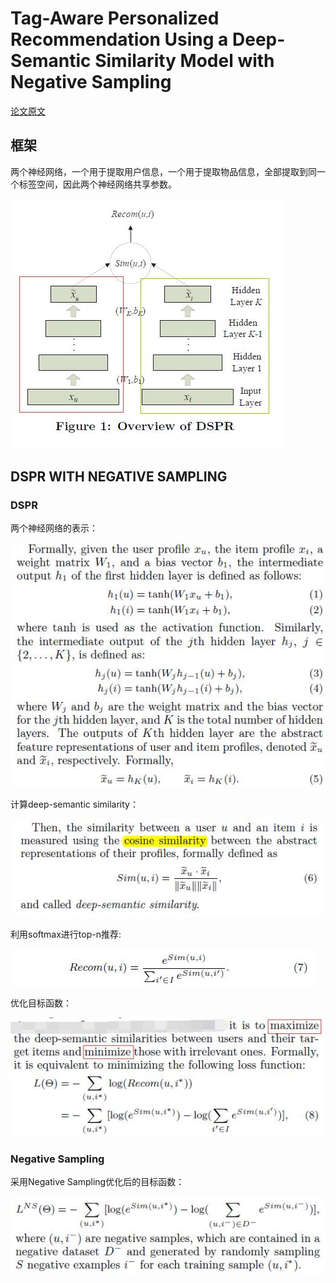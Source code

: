 # Tag-Aware Personalized Recommendation Using a Deep-Semantic Similarity Model with Negative Sampling

[论文原文](https://github.com/chenboability/RecommenderSystem-Paper/blob/master/Deep%20Learning/paper/Tag-aware%20personalized%20recommendation%20using%20a%20deep-semantic%20similarity%20model%20with%20negative%20sampling.pdf)

## 框架

两个神经网络，一个用于提取用户信息，一个用于提取物品信息，全部提取到同一个标签空间，因此两个神经网络共享参数。

![](res/dspr.jpg)

## DSPR WITH NEGATIVE SAMPLING

### DSPR

两个神经网络的表示：

![](res/94.jpg)

计算deep-semantic similarity：

![](res/95.jpg)

利用softmax进行top-n推荐:

![](res/96.jpg)

优化目标函数：

![](res/97.jpg)

### Negative Sampling

采用Negative Sampling优化后的目标函数：

![](res/98.jpg)